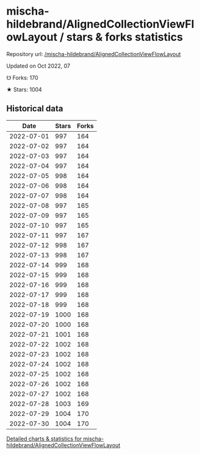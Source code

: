 # mischa-hildebrand/AlignedCollectionViewFlowLayout / stars & forks statistics

Repository url: [/mischa-hildebrand/AlignedCollectionViewFlowLayout](https://github.com/mischa-hildebrand/AlignedCollectionViewFlowLayout)

Updated on Oct 2022, 07

☋ Forks: 170

★ Stars: 1004

## Historical data
| Date | Stars | Forks |
|------|-------|-------|
| 2022-07-01 | 997 | 164 | 
| 2022-07-02 | 997 | 164 | 
| 2022-07-03 | 997 | 164 | 
| 2022-07-04 | 997 | 164 | 
| 2022-07-05 | 998 | 164 | 
| 2022-07-06 | 998 | 164 | 
| 2022-07-07 | 998 | 164 | 
| 2022-07-08 | 997 | 165 | 
| 2022-07-09 | 997 | 165 | 
| 2022-07-10 | 997 | 165 | 
| 2022-07-11 | 997 | 167 | 
| 2022-07-12 | 998 | 167 | 
| 2022-07-13 | 998 | 167 | 
| 2022-07-14 | 999 | 168 | 
| 2022-07-15 | 999 | 168 | 
| 2022-07-16 | 999 | 168 | 
| 2022-07-17 | 999 | 168 | 
| 2022-07-18 | 999 | 168 | 
| 2022-07-19 | 1000 | 168 | 
| 2022-07-20 | 1000 | 168 | 
| 2022-07-21 | 1001 | 168 | 
| 2022-07-22 | 1002 | 168 | 
| 2022-07-23 | 1002 | 168 | 
| 2022-07-24 | 1002 | 168 | 
| 2022-07-25 | 1002 | 168 | 
| 2022-07-26 | 1002 | 168 | 
| 2022-07-27 | 1002 | 168 | 
| 2022-07-28 | 1003 | 169 | 
| 2022-07-29 | 1004 | 170 | 
| 2022-07-30 | 1004 | 170 | 


[Detailed charts & statistics for mischa-hildebrand/AlignedCollectionViewFlowLayout](https://reviewgithub.com/rep/mischa-hildebrand/AlignedCollectionViewFlowLayout)
